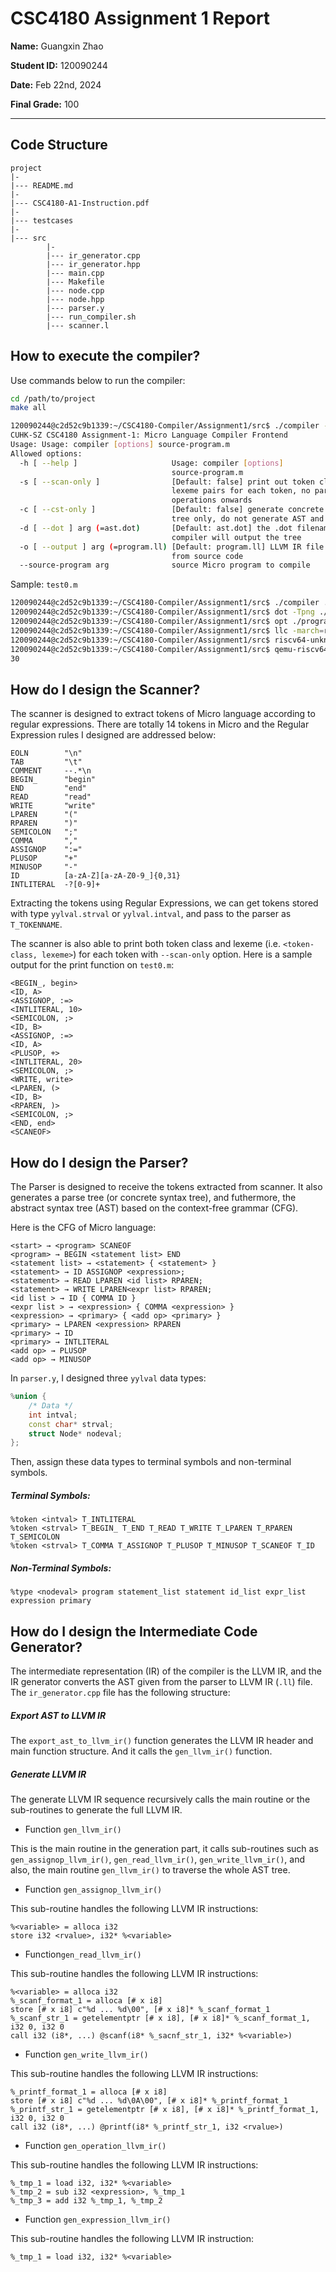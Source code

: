 # CSC4180 Assignment 1 Report

**Name:** Guangxin Zhao

**Student ID:** 120090244

**Date:** Feb 22nd, 2024

**Final Grade:** 100

---

## Code Structure

```
project
|-
|--- README.md
|-
|--- CSC4180-A1-Instruction.pdf
|-
|--- testcases
|-
|--- src
		|-
		|--- ir_generator.cpp
		|--- ir_generator.hpp
		|--- main.cpp
		|--- Makefile
		|--- node.cpp
		|--- node.hpp
		|--- parser.y
		|--- run_compiler.sh
		|--- scanner.l
```

## How to execute the compiler?

Use commands below to run the compiler:

```bash
cd /path/to/project
make all

120090244@c2d52c9b1339:~/CSC4180-Compiler/Assignment1/src$ ./compiler --help
CUHK-SZ CSC4180 Assignment-1: Micro Language Compiler Frontend
Usage: Usage: compiler [options] source-program.m
Allowed options:
  -h [ --help ]                     Usage: compiler [options] 
                                    source-program.m
  -s [ --scan-only ]                [Default: false] print out token class and 
                                    lexeme pairs for each token, no parsing 
                                    operations onwards
  -c [ --cst-only ]                 [Default: false] generate concrete syntax 
                                    tree only, do not generate AST and LLVM IR
  -d [ --dot ] arg (=ast.dot)       [Default: ast.dot] the .dot filename where 
                                    compiler will output the tree
  -o [ --output ] arg (=program.ll) [Default: program.ll] LLVM IR file compiled
                                    from source code
  --source-program arg              source Micro program to compile
```

Sample: `test0.m`

```bash
120090244@c2d52c9b1339:~/CSC4180-Compiler/Assignment1/src$ ./compiler ../testcases/test0.m
120090244@c2d52c9b1339:~/CSC4180-Compiler/Assignment1/src$ dot -Tpng ./ast.dot -o ./ast.png
120090244@c2d52c9b1339:~/CSC4180-Compiler/Assignment1/src$ opt ./program.ll -S --O3 -o ./program_optimized.ll
120090244@c2d52c9b1339:~/CSC4180-Compiler/Assignment1/src$ llc -march=riscv64 ./program_optimized.ll -o ./program.s
120090244@c2d52c9b1339:~/CSC4180-Compiler/Assignment1/src$ riscv64-unknown-linux-gnu-gcc ./program.s -o ./program
120090244@c2d52c9b1339:~/CSC4180-Compiler/Assignment1/src$ qemu-riscv64 -L /opt/riscv/sysroot ./program
30
```

## How do I design the Scanner?

The scanner is designed to extract tokens of Micro language according to regular expressions. There are totally 14 tokens in Micro and the Regular Expression rules I designed are addressed below:

```
EOLN        "\n"
TAB         "\t"
COMMENT     --.*\n
BEGIN_      "begin"
END         "end"
READ        "read"
WRITE       "write"
LPAREN      "("
RPAREN      ")"
SEMICOLON   ";"
COMMA       ","
ASSIGNOP    ":="
PLUSOP      "+"
MINUSOP     "-"
ID          [a-zA-Z][a-zA-Z0-9_]{0,31}
INTLITERAL  -?[0-9]+
```

Extracting the tokens using Regular Expressions, we can get tokens stored with type `yylval.strval` or `yylval.intval`, and pass to the parser as `T_TOKENNAME`.

The scanner is also able to print both token class and lexeme (i.e. `<token-class, lexeme>`) for each token with `--scan-only` option. Here is a sample output for the print function on `test0.m`:

```
<BEGIN_, begin>
<ID, A>
<ASSIGNOP, :=>
<INTLITERAL, 10>
<SEMICOLON, ;>
<ID, B>
<ASSIGNOP, :=>
<ID, A>
<PLUSOP, +>
<INTLITERAL, 20>
<SEMICOLON, ;>
<WRITE, write>
<LPAREN, (>
<ID, B>
<RPAREN, )>
<SEMICOLON, ;>
<END, end>
<SCANEOF>
```

## How do I design the Parser?

The Parser is designed to receive the tokens extracted from scanner. It also generates a parse tree (or concrete syntax tree), and futhermore, the abstract syntax tree (AST) based on the context-free grammar (CFG).

Here is the CFG of Micro language:

```
<start> → <program> SCANEOF
<program> → BEGIN <statement list> END
<statement list> → <statement> { <statement> }
<statement> → ID ASSIGNOP <expression>;
<statement> → READ LPAREN <id list> RPAREN;
<statement> → WRITE LPAREN<expr list> RPAREN;
<id list > → ID { COMMA ID }
<expr list > → <expression> { COMMA <expression> }
<expression> → <primary> { <add op> <primary> }
<primary> → LPAREN <expression> RPAREN
<primary> → ID
<primary> → INTLITERAL
<add op> → PLUSOP
<add op> → MINUSOP
```

In `parser.y`, I designed three `yylval` data types:

```c++
%union {
	/* Data */
	int intval;
	const char* strval;
	struct Node* nodeval;
};
```

Then, assign these data types to terminal symbols and non-terminal symbols.

##### Terminal Symbols:

```
%token <intval> T_INTLITERAL
%token <strval> T_BEGIN_ T_END T_READ T_WRITE T_LPAREN T_RPAREN T_SEMICOLON 
%token <strval> T_COMMA T_ASSIGNOP T_PLUSOP T_MINUSOP T_SCANEOF T_ID
```

##### Non-Terminal Symbols:

```
%type <nodeval> program statement_list statement id_list expr_list expression primary
```

## How do I design the Intermediate Code Generator?

The intermediate representation (IR) of the compiler is the LLVM IR, and the IR generator converts the AST given from the parser to LLVM IR (`.ll`) file. The `ir_generator.cpp` file has the following structure:

##### Export AST to LLVM IR

The `export_ast_to_llvm_ir()` function generates the LLVM IR header and main function structure. And it calls the `gen_llvm_ir()` function.

##### Generate LLVM IR

The generate LLVM IR sequence recursively calls the main routine or the sub-routines to generate the full LLVM IR.

-   Function `gen_llvm_ir()`

This is the main routine in the generation part, it calls sub-routines such as `gen_assignop_llvm_ir()`, `gen_read_llvm_ir()`, `gen_write_llvm_ir()`, and also, the main routine `gen_llvm_ir()` to traverse the whole AST tree.

-   Function `gen_assignop_llvm_ir()`

This sub-routine handles the following LLVM IR instructions:

```
%<variable> = alloca i32
store i32 <rvalue>, i32* %<variable>
```

-   Function`gen_read_llvm_ir()`

This sub-routine handles the following LLVM IR instructions:

```
%<variable> = alloca i32
%_scanf_format_1 = alloca [# x i8]
store [# x i8] c"%d ... %d\00", [# x i8]* %_scanf_format_1
%_scanf_str_1 = getelementptr [# x i8], [# x i8]* %_scanf_format_1, i32 0, i32 0
call i32 (i8*, ...) @scanf(i8* %_sacnf_str_1, i32* %<variable>)
```

-   Function `gen_write_llvm_ir()`

This sub-routine handles the following LLVM IR instructions:

````
%_printf_format_1 = alloca [# x i8]
store [# x i8] c"%d ... %d\0A\00", [# x i8]* %_printf_format_1
%_printf_str_1 = getelementptr [# x i8], [# x i8]* %_printf_format_1, i32 0, i32 0
call i32 (i8*, ...) @printf(i8* %_printf_str_1, i32 <rvalue>)
````

-   Function `gen_operation_llvm_ir()`

This sub-routine handles the following LLVM IR instructions:

```
%_tmp_1 = load i32, i32* %<variable>
%_tmp_2 = sub i32 <expression>, %_tmp_1
%_tmp_3 = add i32 %_tmp_1, %_tmp_2
```

-   Function `gen_expression_llvm_ir()`

This sub-routine handles the following LLVM IR instruction:

```
%_tmp_1 = load i32, i32* %<variable>
```

